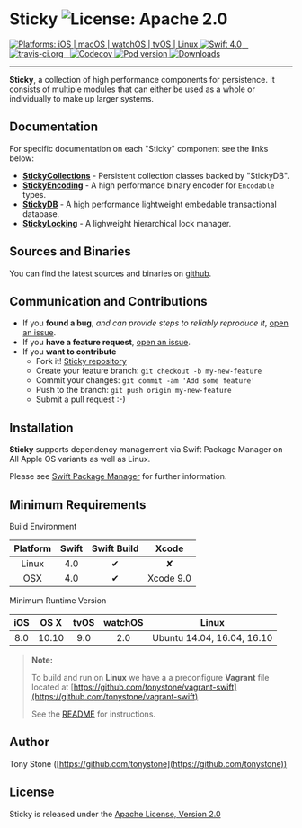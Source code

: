 # Sticky ![License: Apache 2.0](https://img.shields.io/badge/License-Apache%202.0-lightgray.svg?style=flat)

<a href="https://github.com/tonystone/sticky/" target="_blank">
   <img src="https://img.shields.io/badge/platforms-iOS%20%7C%20macOS%20%7C%20watchOS%20%7C%20tvOS%20%7C%20Linux%20-lightgray.svg?style=flat" alt="Platforms: iOS | macOS | watchOS | tvOS | Linux" />
</a>
<a href="https://github.com/tonystone/sticky/" target="_blank">
   <img src="https://img.shields.io/badge/Swift-4.0-orange.svg?style=flat" alt="Swift 4.0">
</a>
<a href="https://travis-ci.org/tonystone/sticky" target="_blank">
  <img src="https://travis-ci.org/tonystone/sticky.svg?branch=master" alt="travis-ci.org" />
</a>
<a href="https://codecov.io/gh/tonystone/sticky" target="_blank">
  <img src="https://codecov.io/gh/tonystone/sticky/branch/master/graph/badge.svg" alt="Codecov" />
</a>
<a href="https://github.com/tonystone/sticky/" target="_blank">
    <img src="https://img.shields.io/cocoapods/v/Sticky.svg?style=flat" alt="Pod version">
</a>
<a href="https://github.com/tonystone/sticky/" target="_blank">
    <img src="https://img.shields.io/cocoapods/dt/Sticky.svg?style=flat" alt="Downloads">
</a>

---

**Sticky**, a collection of high performance components for persistence.  It consists of multiple modules that can either be used as a whole or individually to make up larger systems.

## Documentation

For specific documentation on each "Sticky" component see the links below:

- [**StickyCollections**](Documentation/StickyCollections.md) - Persistent collection classes backed by "StickyDB".
- [**StickyEncoding**](Documentation/StickyEncoding.md) - A high performance binary encoder for `Encodable` types.
- [**StickyDB**](Documentation/StickyDB.md) - A high performance lightweight embedable transactional database.
- [**StickyLocking**](Documentation/StickyLocking.md) - A lighweight hierarchical lock manager.

## Sources and Binaries

You can find the latest sources and binaries on [github](https://github.com/tonystone/sticky).

## Communication and Contributions

- If you **found a bug**, _and can provide steps to reliably reproduce it_, [open an issue](https://github.com/tonystone/sticky/issues).
- If you **have a feature request**, [open an issue](https://github.com/tonystone/sticky/issues).
- If you **want to contribute**
   - Fork it! [Sticky repository](https://github.com/tonystone/sticky)
   - Create your feature branch: `git checkout -b my-new-feature`
   - Commit your changes: `git commit -am 'Add some feature'`
   - Push to the branch: `git push origin my-new-feature`
   - Submit a pull request :-)

## Installation 

**Sticky** supports dependency management via Swift Package Manager on All Apple OS variants as well as Linux.

Please see [Swift Package Manager](https://swift.org/package-manager/#conceptual-overview) for further information.

## Minimum Requirements

Build Environment

| Platform | Swift | Swift Build | Xcode |
|:--------:|:-----:|:----------:|:------:|
| Linux    | 4.0 | &#x2714; | &#x2718; |
| OSX      | 4.0 | &#x2714; | Xcode 9.0 |

Minimum Runtime Version

| iOS |  OS X | tvOS | watchOS | Linux |
|:---:|:-----:|:----:|:-------:|:------------:|
| 8.0 | 10.10 | 9.0  |   2.0   | Ubuntu 14.04, 16.04, 16.10 |

> **Note:**
>
> To build and run on **Linux** we have a a preconfigure **Vagrant** file located at [https://github.com/tonystone/vagrant-swift](https://github.com/tonystone/vagrant-swift)
>
> See the [README](https://github.com/tonystone/vagrant-swift/blob/master/README.md) for instructions.
>

## Author

Tony Stone ([https://github.com/tonystone](https://github.com/tonystone))

## License

Sticky is released under the [Apache License, Version 2.0](http://www.apache.org/licenses/LICENSE-2.0.html)
